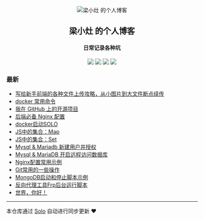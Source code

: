 <p align="center"><img alt="梁小灶 的个人博客" src="https://www.xiaozao520.cn/static/logo2.ico"></p><h2 align="center">
梁小灶 的个人博客
</h2>

<h4 align="center">日常记录各种坑</h4>
<p align="center"><a title="梁小灶 的个人博客" target="_blank" href="https://github.com/liangzhaoliang95/solo-blog"><img src="https://img.shields.io/github/last-commit/liangzhaoliang95/solo-blog.svg?style=flat-square&color=FF9900"></a>
<a title="GitHub repo size in bytes" target="_blank" href="https://github.com/liangzhaoliang95/solo-blog"><img src="https://img.shields.io/github/repo-size/liangzhaoliang95/solo-blog.svg?style=flat-square"></a>
<a title="Solo Version" target="_blank" href="https://github.com/b3log/solo/releases"><img src="https://img.shields.io/badge/solo-3.6.4-f1e05a.svg?style=flat-square&color=blueviolet"></a>
<a title="Hits" target="_blank" href="https://github.com/b3log/hits"><img src="https://hits.b3log.org/liangzhaoliang95/solo-blog.svg"></a></p>

### 最新

* [写给新手前端的各种文件上传攻略，从小图片到大文件断点续传](https://www.xiaozao520.cn/articles/2019/10/21/1571621208284.html)
* [docker 常用命令](https://www.xiaozao520.cn/articles/2019/10/11/1570765080889.html)
* [我在 GitHub 上的开源项目](https://www.xiaozao520.cn/my-github-repos)
* [后端必备 Nginx 配置](https://www.xiaozao520.cn/articles/2019/09/17/1568683064661.html)
* [docker启动SOLO](https://www.xiaozao520.cn/articles/2019/09/08/1567926913909.html)
* [JS中的集合：Map](https://www.xiaozao520.cn/JavaScriptMap)
* [JS中的集合：Set](https://www.xiaozao520.cn/JavaScriptSet)
* [Mysql & Mariadb 新建用户并授权](https://www.xiaozao520.cn/MysqlnewUser)
* [Mysql & MariaDB 开启远程访问数据库](https://www.xiaozao520.cn/MysqlOpenRemoteUse)
* [Nginx配置常用示例](https://www.xiaozao520.cn/NginxConf)
* [Git常用的一些操作](https://www.xiaozao520.cn/gitOperation)
* [MongoDB启动和停止脚本示例](https://www.xiaozao520.cn/mongoShell)
* [反向代理工具Frp后台运行脚本](https://www.xiaozao520.cn/frpStartShell)
* [世界，你好！](https://www.xiaozao520.cn/hello-solo)



---

本仓库通过 [Solo](https://github.com/b3log/solo) 自动进行同步更新 ❤️ 